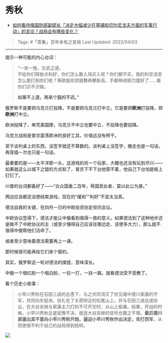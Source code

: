 # 秀秋

- [如何看待俄国防部副部长「决定大幅减少在基辅和切尔尼戈夫方面的军事行动」的言论？战局会有哪些变化？](https://www.zhihu.com/question/524858322/answer/2414001653)

>Tags: #「答集」百年未有之变局 
>Last Updated:  2022/04/03

---

提示一种可能的内心台词：

> “一张一弛，文武之道。  
> 不给你们释放点利好，你们怎么敢入场买入呢？你们都不买，我的利空消息怎么能打到你们呢？等欧股欢欣鼓舞再攀新高，手都伸进铡刀摆好了……看你们识不识做。  
>   
> **如果不上道，再来个狠的不迟。”**

  

俄罗斯不是要把乌克兰打投降，不是要把乌克兰打中立，它是要把**欧洲**打投降，把**欧洲**打中立。

欧洲投降了，单凭美国撑，乌克兰不中立也要中立，不投降也要投降。

乌克兰战局是普京震荡欧洲的良好工具，价值远没有榨干。

至于谈判桌上的东西，没签字就还不算数的。谈判桌上没签字，撤走也是一句话，再穿插一次也只是一句话。

最重要的是——太平洋那一头，这游戏的另一个玩家，大概也还没有玩到尽兴——如果就这么以城下之盟的方式和了，普京下不下台他管不着，他自己下台怕是板上钉钉了。

川普的台词都备好了——“合众国垂二百年，辱国至此者，莫以此公为甚。”

两边应该都还没想结束游戏，现在的“缓和”“利好”不宜太当真。

德法自救的关键，在四月一日的中欧投资协定视讯会议。

中欧协议签得下，德法才能让中俄看到值得一救的意义。如果德法到了这种地步还是做不了中欧协议的主（或至少懂得自己应该往哪边走、该使多大力），那么就不值得中俄帮他们活命了。

或者至少意味着德法需要再上一课。

那时候很可能再给它们来个狠的。

  

其实，俄罗斯这一轮对德法的揉搓，意味深长。

中俄一个唱红脸一个唱白脸，一拉一打，一扶一踹，就看德法受不受教了。

  

看个历史小故事：

> 小早川秀秋在石田三成的怂恿下，与之共同消灭了伏见城中德川家康的守军，共同向东挺进。驻扎在了关原附近的松尾山上，并与石田三成达成协议，在大谷吉继与家康主力打的不可开交时，从山上偷袭。结果，开战的时候，小早川秀秋总是犹豫不决，就连大谷吉继的信号也置之不理。**最后德川家康出其不意向小早川秀秋开炮，逼迫小早川秀秋作出决定，攻打西军**，从而使很不利于自己的战局得到扭转。

![](https://pic1.zhimg.com/80/v2-af4944730b82eb37256b361a07988797_1440w.jpg?source=c8b7c179)